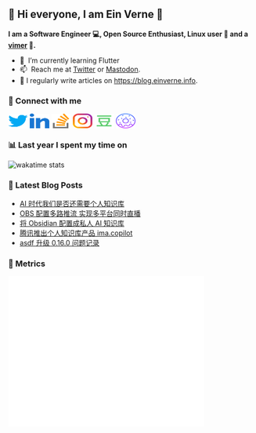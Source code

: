 ## 👋 Hi everyone, I am Ein Verne 👋

**I am a Software Engineer 💻, Open Source Enthusiast, Linux user :penguin: and a [vimer](https://github.com/einverne/dotfiles) :man:.**

- 🌱 &nbsp;I’m currently learning Flutter
- 📫 &nbsp;Reach me at [Twitter](https://twitter.com/einverne) or <a rel="me" href="https://m.einverne.info/@einverne">Mastodon</a>.
- 📝 I regularly write articles on <https://blog.einverne.info>.


### 🔗 Connect with me
<a href="https://twitter.com/einverne" target="_blank"><img align="center" src="images/twitter.svg" alt="twitter einverne" height="30" width="40" /></a>
<a href="https://linkedin.com/in/einverne" target="_blank"><img align="center" src="images/linked-in-alt.svg" alt="linkedin einverne" height="30" width="40" /></a>
<a href="https://stackoverflow.com/users/1820217/einverne" target="_blank"><img align="center" src="images/stack-overflow.svg" alt="stackoverflow einverne" height="30" width="40" /></a>
<a href="https://instagram.com/einverne" target="_blank"><img align="center" src="images/instagram.svg" alt="instagram einverne" height="30" width="40" /></a>
<a href="https://www.douban.com/people/einverne" target="_blank"><img align="center" src="images/douban.svg" alt="douban einverne" height="30" width="40" /></a>
<a href="https://homer.einverne.info" target="_blank"><img align="center" src="images/homer.svg" alt="einverne online services" height="30" width="40" /></a>

### 📊 Last year I spent my time on

![wakatime stats](https://github-readme-stats.vercel.app/api/wakatime?username=einverne&api_domain=wakapi.einverne.info&hide_title=true&hide_border=true&langs_count=18&bg_color=00000000&text_color=777&layout=compact)

### 📕 Latest Blog Posts
<!-- BLOG-POST-LIST:START -->
- [AI 时代我们是否还需要个人知识库](https://blog.einverne.info/post/2025/02/do-we-need-knowledge-base-in-ai-era.html)
- [OBS 配置多路推流 实现多平台同时直播](https://blog.einverne.info/post/2025/02/obs-multiple-rtmp-setup.html)
- [将 Obsidian 配置成私人 AI 知识库](https://blog.einverne.info/post/2025/02/obsidian-personal-ai-knowledge-base.html)
- [腾讯推出个人知识库产品 ima.copilot](https://blog.einverne.info/post/2025/02/tencent-ima-copilot.html)
- [asdf 升级 0.16.0 问题记录](https://blog.einverne.info/post/2025/02/asdf-upgrade-0-16-0.html)
<!-- BLOG-POST-LIST:END -->

### 👻 Metrics
<img align="left" src="/metrics.base.svg" alt="Metrics" width="400">
